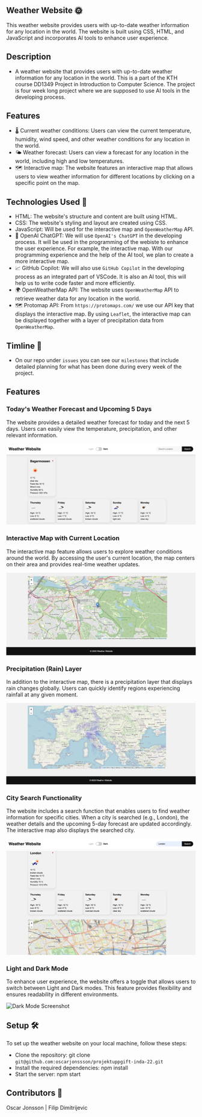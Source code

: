 ## Weather Website 🌞
This weather website provides users with up-to-date weather information for any location in the world. The website is built using CSS, HTML, and JavaScript and incorporates AI tools to enhance user experience.

## Description
* A weather website that provides users with up-to-date weather information for any location in the world. This is a part of the KTH course DD1349 Project in Introduction to Computer Science. The project is four week long project where we are supposed to use AI tools in the developing process. 

## Features
* 🌡️ Current weather conditions: Users can view the current temperature, humidity, wind speed, and other weather conditions for any location in the world.
* 🌤️ Weather forecast: Users can view a forecast for any location in the world, including high and low temperatures.
* 🗺️ Interactive map: The website features an interactive map that allows users to view weather information for different locations by clicking on a specific point on the map.

## Technologies Used 🚀
* HTML: The website's structure and content are built using HTML.
* CSS: The website's styling and layout are created using CSS.
* JavaScript: Will be used for the interactive map and `OpenWeatherMap` API.
* 💬 OpenAI ChatGPT: We will use `OpenAI's ChatGPT` in the developing process. It will be used in the programming of the webiste to enhance the user experience. For example, the interactive map. With our programming experience and the help of the AI tool, we plan to create a more interactive map.
* 📈 GitHub Copilot: We will also use `GitHub Copilot` in the developing process as an integrated part of VSCode. It is also an AI tool, this will help us to write code faster and more efficiently.
* 🌍 OpenWeatherMap API: The website uses `OpenWeatherMap` API to retrieve weather data for any location in the world.
* 🗺️ Protomap API: From `https://protomaps.com/` we use our API key that displays the interactive map. By using `Leaflet`, the interactive map can be displayed together with a layer of precipitation data from `OpenWeatherMap`. 

## Timline 📅
* On our repo under `issues` you can see our `milestones` that include detailed planning for what has been done during every week of the project.

## Features

### Today's Weather Forecast and Upcoming 5 Days

The website provides a detailed weather forecast for today and the next 5 days. Users can easily view the temperature, precipitation, and other relevant information.

![Weather Forecast Screenshot](./images/1w.png)

### Interactive Map with Current Location

The interactive map feature allows users to explore weather conditions around the world. By accessing the user's current location, the map centers on their area and provides real-time weather updates.

![Interactive Map Screenshot](./images/2w.png)

### Precipitation (Rain) Layer

In addition to the interactive map, there is a precipitation layer that displays rain changes globally. Users can quickly identify regions experiencing rainfall at any given moment.

![Precipitation Layer Screenshot](./images/3w.png)

### City Search Functionality

The website includes a search function that enables users to find weather information for specific cities. When a city is searched (e.g., London), the weather details and the upcoming 5-day forecast are updated accordingly. The interactive map also displays the searched city.

![City Search Screenshot](./images/4w.png)
![City Search Interactive Map](./images/5w.png)

### Light and Dark Mode

To enhance user experience, the website offers a toggle that allows users to switch between Light and Dark modes. This feature provides flexibility and ensures readability in different environments.

![Dark Mode Screenshot](.images/6w.png)

## Setup 🛠️
To set up the weather website on your local machine, follow these steps:

* Clone the repository: git clone `git@github.com:oscarjonssson/projektuppgift-inda-22.git`
* Install the required dependencies: npm install
* Start the server: npm start

## Contributors 🤝
Oscar Jonsson | Filip Dimitrijevic